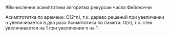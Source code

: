 #Вычисление асимптотики алгоритма рекурсии числа Фибоначчи

Асимптотитка по времени: O(2^n), т.к. дерево решений при увеличении n увеличивается в два раза
Асимптотика по памяти: O(n), т.к. стек увеличивается на 1 при увеличении n на 1